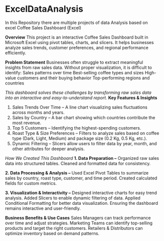 # ExcelDataAnalysis
In this Repository there are multiple projects of data Analysis based on excel
Coffee Sales Dashboard (Excel)

**Overview**
This project is an interactive Coffee Sales Dashboard built in Microsoft Excel using pivot tables, charts, and slicers. It helps businesses analyze sales trends, customer preferences, and regional performance efficiently.

**Problem Statement**
Businesses often struggle to extract meaningful insights from raw sales data. Without proper visualization, it is difficult to identify:
Sales patterns over time
Best-selling coffee types and sizes
High-value customers and their buying behavior
Top-performing regions and countries


_This dashboard solves these challenges by transforming raw sales data into an interactive and easy-to-understand report._
**Key Features & Insights**
1. Sales Trends Over Time – A line chart visualizing sales fluctuations across months and years.
2. Sales by Country – A bar chart showing which countries contribute the most revenue.
3. Top 5 Customers – Identifying the highest-spending customers.
4. Roast Type & Size Preferences – Filters to analyze sales based on coffee type (Dark, Light, Medium) and package size (0.2 Kg, 0.5 Kg, etc.).
5. Dynamic Filtering – Slicers allow users to filter data by year, month, and other attributes for deeper analysis.


_How We Created This Dashboard_
**1. Data Preparation –**
Organized raw sales data into structured tables.
Cleaned and formatted data for consistency.

**2. Data Processing & Analysis –**
Used Excel Pivot Tables to summarize sales by country, roast type, customer, and time period.
Created calculated fields for custom metrics.

**3. Visualization & Interactivity –**
Designed interactive charts for easy trend analysis.
Added Slicers to enable dynamic filtering of data.
Applied Conditional Formatting for better data visualization.
Ensuring the dashboard remains interactive and user-friendly.



**Business Benefits & Use Cases**
Sales Managers can track performance over time and adjust strategies.
Marketing Teams can identify top-selling products and target the right customers.
Retailers & Distributors can optimize inventory based on demand patterns.



